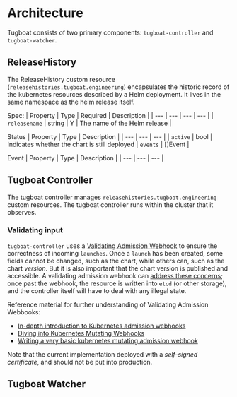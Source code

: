 # Architecture

Tugboat consists of two primary components: `tugboat-controller` and `tugboat-watcher`.

## ReleaseHistory

The ReleaseHistory custom resource (`releasehistories.tugboat.engineering`) encapsulates the historic record of the kubernetes resources described by a Helm deployment.  It lives in the same namespace as the helm release itself.

Spec:
| Property | Type | Required | Description |
| --- | --- | --- | --- |
| `releasename` | string | Y | The name of the Helm release |

Status
| Property | Type | Description |
| --- | --- | --- |
| `active` | bool | Indicates whether the chart is still deployed
| `events` | []Event | 

Event
| Property | Type | Description |
| --- | --- | --- |


## Tugboat Controller

The tugboat controller manages `releasehistories.tugboat.engineering` custom resources. The tugboat controller runs within the cluster that it observes.

### Validating input

`tugboat-controller` uses a [Validating Admission Webhook](https://kubernetes.io/docs/reference/access-authn-authz/extensible-admission-controllers/) to ensure the correctness of incoming `launches`. Once a `launch` has been created, some fields cannot be changed, such as the chart, while others can, such as the chart _version_. But it is also important that the chart version is published and accessible. A validating admission webhook can [address these concerns](https://www.openshift.com/blog/kubernetes-operators-best-practices); once past the webhook, the resource is written into `etcd` (or other storage), and the controller itself will have to deal with any illegal state.

Reference material for further understanding of Validating Admission Webbooks:
* [In-depth introduction to Kubernetes admission webhooks](https://banzaicloud.com/blog/k8s-admission-webhooks/)
* [Diving into Kubernetes Mutating Webhooks](https://medium.com/ibm-cloud/diving-into-kubernetes-mutatingadmissionwebhook-6ef3c5695f74)
* [Writing a very basic kubernetes mutating admission webhook](https://medium.com/ovni/writing-a-very-basic-kubernetes-mutating-admission-webhook-398dbbcb63ec)

Note that the current implementation deployed with a _self-signed certificate_, and should not be put into production.

## Tugboat Watcher